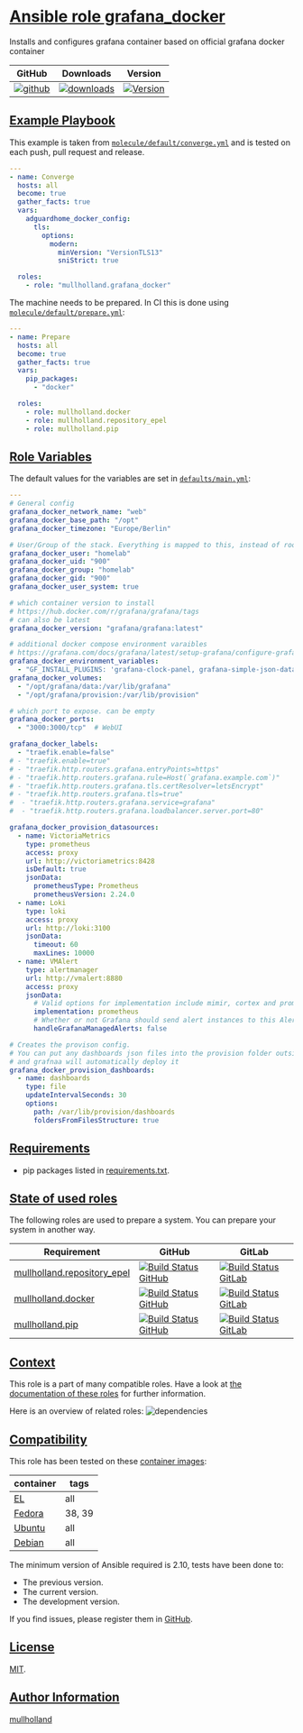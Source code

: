 # [Ansible role grafana_docker](#grafana_docker)

Installs and configures grafana container based on official grafana docker container

|GitHub|Downloads|Version|
|------|---------|-------|
|[![github](https://github.com/mullholland/ansible-role-grafana_docker/actions/workflows/molecule.yml/badge.svg)](https://github.com/mullholland/ansible-role-grafana_docker/actions/workflows/molecule.yml)|[![downloads](https://img.shields.io/ansible/role/d/mullholland/grafana_docker)](https://galaxy.ansible.com/mullholland/grafana_docker)|[![Version](https://img.shields.io/github/release/mullholland/ansible-role-grafana_docker.svg)](https://github.com/mullholland/ansible-role-grafana_docker/releases/)|
## [Example Playbook](#example-playbook)

This example is taken from [`molecule/default/converge.yml`](https://github.com/mullholland/ansible-role-grafana_docker/blob/master/molecule/default/converge.yml) and is tested on each push, pull request and release.

```yaml
---
- name: Converge
  hosts: all
  become: true
  gather_facts: true
  vars:
    adguardhome_docker_config:
      tls:
        options:
          modern:
            minVersion: "VersionTLS13"
            sniStrict: true

  roles:
    - role: "mullholland.grafana_docker"
```

The machine needs to be prepared. In CI this is done using [`molecule/default/prepare.yml`](https://github.com/mullholland/ansible-role-grafana_docker/blob/master/molecule/default/prepare.yml):

```yaml
---
- name: Prepare
  hosts: all
  become: true
  gather_facts: true
  vars:
    pip_packages:
      - "docker"

  roles:
    - role: mullholland.docker
    - role: mullholland.repository_epel
    - role: mullholland.pip
```



## [Role Variables](#role-variables)

The default values for the variables are set in [`defaults/main.yml`](https://github.com/mullholland/ansible-role-grafana_docker/blob/master/defaults/main.yml):

```yaml
---
# General config
grafana_docker_network_name: "web"
grafana_docker_base_path: "/opt"
grafana_docker_timezone: "Europe/Berlin"

# User/Group of the stack. Everything is mapped to this, instead of root.
grafana_docker_user: "homelab"
grafana_docker_uid: "900"
grafana_docker_group: "homelab"
grafana_docker_gid: "900"
grafana_docker_user_system: true

# which container version to install
# https://hub.docker.com/r/grafana/grafana/tags
# can also be latest
grafana_docker_version: "grafana/grafana:latest"

# additional docker compose environment varaibles
# https://grafana.com/docs/grafana/latest/setup-grafana/configure-grafana/#override-configuration-with-environment-variables
grafana_docker_environment_variables:
  - "GF_INSTALL_PLUGINS: 'grafana-clock-panel, grafana-simple-json-datasource'"
grafana_docker_volumes:
  - "/opt/grafana/data:/var/lib/grafana"
  - "/opt/grafana/provision:/var/lib/provision"

# which port to expose. can be empty
grafana_docker_ports:
  - "3000:3000/tcp"  # WebUI

grafana_docker_labels:
  - "traefik.enable=false"
# - "traefik.enable=true"
# - "traefik.http.routers.grafana.entryPoints=https"
# - "traefik.http.routers.grafana.rule=Host(`grafana.example.com`)"
# - "traefik.http.routers.grafana.tls.certResolver=letsEncrypt"
# - "traefik.http.routers.grafana.tls=true"
#  - "traefik.http.routers.grafana.service=grafana"
#  - "traefik.http.routers.grafana.loadbalancer.server.port=80"

grafana_docker_provision_datasources:
  - name: VictoriaMetrics
    type: prometheus
    access: proxy
    url: http://victoriametrics:8428
    isDefault: true
    jsonData:
      prometheusType: Prometheus
      prometheusVersion: 2.24.0
  - name: Loki
    type: loki
    access: proxy
    url: http://loki:3100
    jsonData:
      timeout: 60
      maxLines: 10000
  - name: VMAlert
    type: alertmanager
    url: http://vmalert:8880
    access: proxy
    jsonData:
      # Valid options for implementation include mimir, cortex and prometheus
      implementation: prometheus
      # Whether or not Grafana should send alert instances to this Alertmanager
      handleGrafanaManagedAlerts: false

# Creates the provison config.
# You can put any dashboards json files into the provision folder outsie the container
# and grafnaa will automatically deploy it
grafana_docker_provision_dashboards:
  - name: dashboards
    type: file
    updateIntervalSeconds: 30
    options:
      path: /var/lib/provision/dashboards
      foldersFromFilesStructure: true
```

## [Requirements](#requirements)

- pip packages listed in [requirements.txt](https://github.com/mullholland/ansible-role-grafana_docker/blob/master/requirements.txt).

## [State of used roles](#state-of-used-roles)

The following roles are used to prepare a system. You can prepare your system in another way.

| Requirement | GitHub | GitLab |
|-------------|--------|--------|
|[mullholland.repository_epel](https://galaxy.ansible.com/mullholland/repository_epel)|[![Build Status GitHub](https://github.com/mullholland/ansible-role-repository_epel/workflows/Ansible%20Molecule/badge.svg)](https://github.com/mullholland/ansible-role-repository_epel/actions)|[![Build Status GitLab](https://gitlab.com/opensourceunicorn/ansible-role-repository_epel/badges/master/pipeline.svg)](https://gitlab.com/opensourceunicorn/ansible-role-repository_epel)|
|[mullholland.docker](https://galaxy.ansible.com/mullholland/docker)|[![Build Status GitHub](https://github.com/mullholland/ansible-role-docker/workflows/Ansible%20Molecule/badge.svg)](https://github.com/mullholland/ansible-role-docker/actions)|[![Build Status GitLab](https://gitlab.com/opensourceunicorn/ansible-role-docker/badges/master/pipeline.svg)](https://gitlab.com/opensourceunicorn/ansible-role-docker)|
|[mullholland.pip](https://galaxy.ansible.com/mullholland/pip)|[![Build Status GitHub](https://github.com/mullholland/ansible-role-pip/workflows/Ansible%20Molecule/badge.svg)](https://github.com/mullholland/ansible-role-pip/actions)|[![Build Status GitLab](https://gitlab.com/opensourceunicorn/ansible-role-pip/badges/master/pipeline.svg)](https://gitlab.com/opensourceunicorn/ansible-role-pip)|

## [Context](#context)

This role is a part of many compatible roles. Have a look at [the documentation of these roles](https://mullholland.net) for further information.

Here is an overview of related roles:
![dependencies](https://raw.githubusercontent.com/mullholland/ansible-role-grafana_docker/png/requirements.png "Dependencies")

## [Compatibility](#compatibility)

This role has been tested on these [container images](https://hub.docker.com/u/mullholland):

|container|tags|
|---------|----|
|[EL](https://hub.docker.com/r/mullholland/enterpriselinux)|all|
|[Fedora](https://hub.docker.com/r/mullholland/fedora/)|38, 39|
|[Ubuntu](https://hub.docker.com/r/mullholland/ubuntu)|all|
|[Debian](https://hub.docker.com/r/mullholland/debian)|all|

The minimum version of Ansible required is 2.10, tests have been done to:

- The previous version.
- The current version.
- The development version.

If you find issues, please register them in [GitHub](https://github.com/mullholland/ansible-role-grafana_docker/issues).

## [License](#license)

[MIT](https://github.com/mullholland/ansible-role-grafana_docker/blob/master/LICENSE).

## [Author Information](#author-information)

[mullholland](https://mullholland.net)
